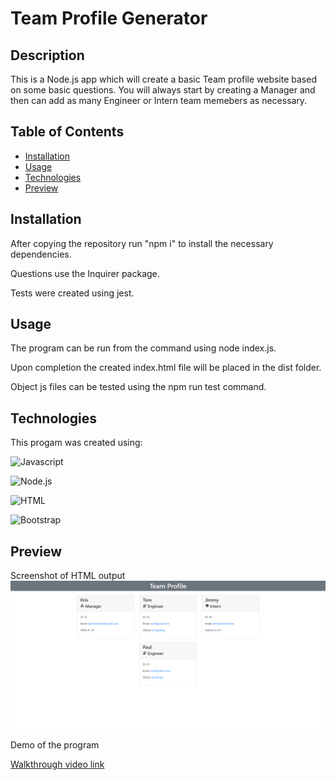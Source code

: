 # Team Profile Generator

## Description
This is a Node.js app which will create a basic Team profile website based on some basic questions.
You will always start by creating a Manager and then can add as many Engineer or Intern team memebers as necessary.

## Table of Contents
* [Installation](#Installation)
* [Usage](#Usage)
* [Technologies](#Technologies)
* [Preview](#Preview)

## Installation
After copying the repository run "npm i" to install the necessary dependencies.

Questions use the Inquirer package.

Tests were created using jest.

## Usage
The program can be run from the command using node index.js.

Upon completion the created index.html file will be placed in the dist folder.

Object js files can be tested using the npm run test command. 

## Technologies
This progam was created using:

![Javascript](https://img.shields.io/badge/-JavaScript-yellow?style=for-the-badge&logo=javascript&logoColor=black)

![Node.js](https://img.shields.io/badge/-Node.js-green?style=for-the-badge&logo=node.js&logoColor=black)

![HTML](https://img.shields.io/badge/-HTML-orange?style=for-the-badge&logo=HTML5&logoColor=black)

![Bootstrap](https://img.shields.io/badge/-Bootstrap-purple?style=for-the-badge&logo=Bootstrap&logoColor=black)

## Preview
Screenshot of HTML output
![Output Preview](./TGP-preview.png)

Demo of the program

[Walkthrough video link](https://drive.google.com/file/d/1q8T3ipjs6K2U2v_w0z12DqDavJa069fO/view?usp=sharing)